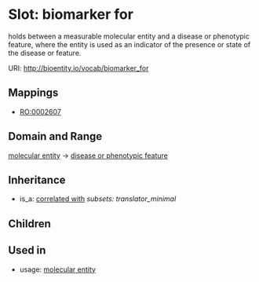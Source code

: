 # Slot: biomarker for


holds between a measurable molecular entity and a disease or phenotypic feature, where the entity is used as an indicator of the presence or state of the disease or feature.

URI: http://bioentity.io/vocab/biomarker_for
## Mappings

 * [RO:0002607](http://purl.obolibrary.org/obo/RO_0002607)
## Domain and Range

[molecular entity](MolecularEntity.md) -> [disease or phenotypic feature](DiseaseOrPhenotypicFeature.md)
## Inheritance

 *  is_a: [correlated with](correlated_with.md) *subsets: translator_minimal*
## Children

## Used in

 *  usage: [molecular entity](MolecularEntity.md)
